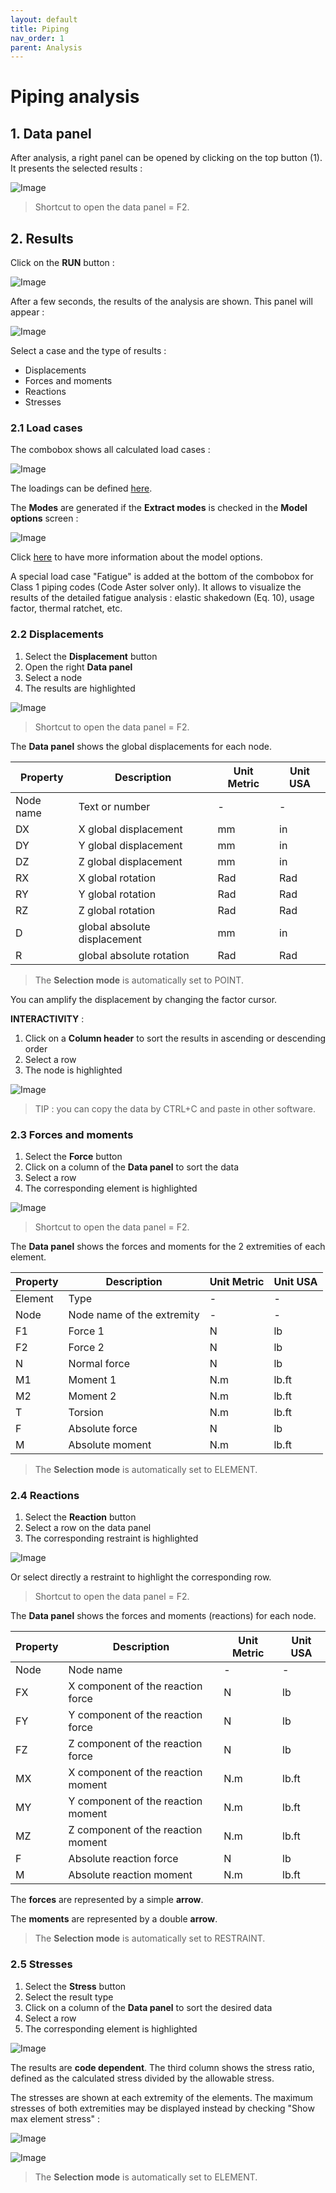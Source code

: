```yaml
---
layout: default
title: Piping
nav_order: 1
parent: Analysis
---
```


# Piping analysis

## 1. Data panel

After analysis, a right panel can be opened by clicking on the top button (1). It presents the selected results :

![Image](../Images/Analysis5.jpg)

>Shortcut to open the data panel = F2.

## 2. Results

Click on the **RUN** button :

![Image](../Images/Analysis3.jpg)

After a few seconds, the results of the analysis are shown. This panel will appear :

![Image](../Images/Analysis4.jpg)

Select a case and the type of results :

- Displacements
- Forces and moments
- Reactions
- Stresses

### 2.1 Load cases

The combobox shows all calculated load cases :

![Image](../Images/Analysis7.jpg)

The loadings can be defined [here](https://documentation.metapiping.com/Loads/index.html).

The **Modes** are generated if the **Extract modes** is checked in the **Model options** screen :

![Image](../Images/Analysis6.jpg)

Click [here](https://documentation.metapiping.com/Design/Specification/Options.html) to have more information about the model options.


A special load case "Fatigue" is added at the bottom of the combobox for Class 1 piping codes (Code Aster solver only). It allows to visualize the results of the detailed fatigue analysis : elastic shakedown (Eq. 10), usage factor, thermal ratchet, etc.

### 2.2 Displacements

1. Select the **Displacement** button
2. Open the right **Data panel**
3. Select a node
4. The results are highlighted

![Image](../Images/Analysis8.jpg)

>Shortcut to open the data panel = F2.

The **Data panel** shows the global displacements for each node.

| Property | Description | Unit Metric | Unit USA |
| -------- | ----------- | ---- | ---- |
| Node name | Text or number | - | - |
| DX | X global displacement | mm | in |
| DY | Y global displacement  | mm | in |
| DZ | Z global displacement  | mm | in |
| RX | X global rotation | Rad | Rad |
| RY | Y global rotation  | Rad | Rad |
| RZ | Z global rotation  | Rad | Rad |
| D | global absolute displacement | mm | in |
| R | global absolute rotation | Rad | Rad |

>The **Selection mode** is automatically set to POINT.

You can amplify the displacement by changing the factor cursor.

**INTERACTIVITY** :

1. Click on a **Column header** to sort the results in ascending or descending order
2. Select a row
4. The node is highlighted

![Image](../Images/Analysis9.jpg)

>TIP : you can copy the data by CTRL+C and paste in other software.

### 2.3 Forces and moments

1. Select the **Force** button
2. Click on a column of the **Data panel** to sort the data
3. Select a row
4. The corresponding element is highlighted

![Image](../Images/Analysis10.jpg)

>Shortcut to open the data panel = F2.

The **Data panel** shows the forces and moments for the 2 extremities of each element.

| Property | Description | Unit Metric | Unit USA |
| -------- | ----------- | ---- | ---- |
| Element | Type | - | - |
| Node | Node name of the extremity | - | - |
| F1 | Force 1 | N | lb |
| F2 | Force 2 | N | lb |
| N | Normal force | N | lb |
| M1 | Moment 1 | N.m | lb.ft |
| M2 | Moment 2 | N.m | lb.ft |
| T | Torsion | N.m | lb.ft |
| F | Absolute force | N | lb |
| M | Absolute moment | N.m | lb.ft |

>The **Selection mode** is automatically set to ELEMENT.

### 2.4 Reactions

1. Select the **Reaction** button
2. Select a row on the data panel
3. The corresponding restraint is highlighted

![Image](../Images/Analysis11.jpg)

Or select directly a restraint to highlight the corresponding row.

>Shortcut to open the data panel = F2.

The **Data panel** shows the forces and moments (reactions) for each node.

| Property | Description | Unit Metric | Unit USA |
| -------- | ----------- | ---- | ---- |
| Node | Node name | - | - |
| FX | X component of the reaction force | N | lb |
| FY | Y component of the reaction force | N | lb |
| FZ | Z component of the reaction force | N | lb |
| MX | X component of the reaction moment | N.m | lb.ft |
| MY | Y component of the reaction moment | N.m | lb.ft |
| MZ | Z component of the reaction moment | N.m | lb.ft |
| F | Absolute reaction force | N | lb |
| M | Absolute reaction moment | N.m | lb.ft |

The **forces** are represented by a simple **arrow**.

The **moments** are represented by a double **arrow**.

>The **Selection mode** is automatically set to RESTRAINT.

### 2.5 Stresses

1. Select the **Stress** button
2. Select the result type
3. Click on a column of the **Data panel** to sort the desired data
4. Select a row
5. The corresponding element is highlighted

![Image](../Images/Analysis12.jpg)

The results are **code dependent**. The third column shows the stress ratio, defined as the calculated stress divided by the allowable stress.

The stresses are shown at each extremity of the elements. The maximum stresses of both extremities may be displayed instead by checking "Show max element stress" :

![Image](../Images/Analysis14.jpg)

![Image](../Images/Analysis13.jpg)

>The **Selection mode** is automatically set to ELEMENT.

